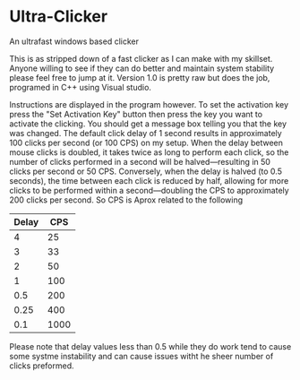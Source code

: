 # Ultra-Clicker
An ultrafast windows based clicker

This is as stripped down of a fast clicker as I can make with my skillset. Anyone willing to see if they can do better and maintain system stability please feel free to jump at it. 
Version 1.0 is pretty raw  but does the job, programed in C++ using Visual studio.

Instructions are displayed in the program however.
To set the activation key press the "Set Activation Key" button then press the key you want to activate the clicking. You should get a message box telling you that the key was changed.
The default click delay of 1 second results in approximately 100 clicks per second (or 100 CPS) on my setup. When the delay between mouse clicks is doubled, it takes twice as long to perform each click, so the number of clicks performed in a second will be halved—resulting in 50 clicks per second or 50 CPS. Conversely, when the delay is halved (to 0.5 seconds), the time between each click is reduced by half, allowing for more clicks to be performed within a second—doubling the CPS to approximately 200 clicks per second.
So CPS is Aprox related to the following

| Delay    |   CPS    |
|----------|----------|
|     4    |     25   |
|     3    |     33   |
|     2    |     50   |
|     1    |    100   |
|    0.5   |    200   |
|    0.25  |    400   |
|    0.1   |   1000   |

  Please note that delay values less than 0.5 while they do work tend to cause some systme instability and can cause issues witht he sheer number of clicks preformed.
